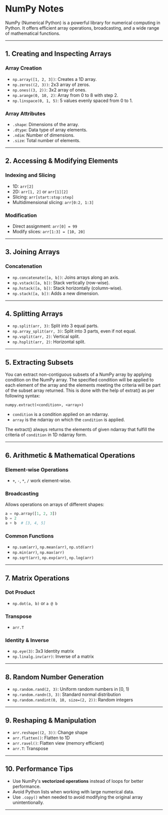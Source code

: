 
# NumPy Notes

NumPy (Numerical Python) is a powerful library for numerical computing in Python. It offers efficient array operations, broadcasting, and a wide range of mathematical functions.

---

## 1. Creating and Inspecting Arrays

### Array Creation
- `np.array([1, 2, 3])`: Creates a 1D array.
- `np.zeros((2, 3))`: 2x3 array of zeros.
- `np.ones((3, 2))`: 3x2 array of ones.
- `np.arange(0, 10, 2)`: Array from 0 to 8 with step 2.
- `np.linspace(0, 1, 5)`: 5 values evenly spaced from 0 to 1.

### Array Attributes
- `.shape`: Dimensions of the array.
- `.dtype`: Data type of array elements.
- `.ndim`: Number of dimensions.
- `.size`: Total number of elements.

---

## 2. Accessing & Modifying Elements

### Indexing and Slicing
- 1D: `arr[2]`
- 2D: `arr[1, 2]` or `arr[1][2]`
- Slicing: `arr[start:stop:step]`
- Multidimensional slicing: `arr[0:2, 1:3]`

### Modification
- Direct assignment: `arr[0] = 99`
- Modify slices: `arr[1:3] = [10, 20]`

---

## 3. Joining Arrays

### Concatenation
- `np.concatenate([a, b])`: Joins arrays along an axis.
- `np.vstack([a, b])`: Stack vertically (row-wise).
- `np.hstack([a, b])`: Stack horizontally (column-wise).
- `np.stack([a, b])`: Adds a new dimension.

---

## 4. Splitting Arrays

- `np.split(arr, 3)`: Split into 3 equal parts.
- `np.array_split(arr, 3)`: Split into 3 parts, even if not equal.
- `np.vsplit(arr, 2)`: Vertical split.
- `np.hsplit(arr, 2)`: Horizontal split.

---

## 5. Extracting Subsets
You can extract non-contiguous subsets of a NumPy array by applying condition on the NumPy array. The specified condition will be applied to each element of the array and the elements meeting the criteria will be part of the subset array returned. This is done with the help of extrat() as per following syntax:

`numpy.extract(<condition>, <array>)`

- `condition` is a condition applied on an ndarray.
- `array` is the ndarray on which the `condition` is applied.

The extract() always returns the elements of given ndarray that fulfill the criteria of `condition` in 1D ndarray form.

---

## 6. Arithmetic & Mathematical Operations

### Element-wise Operations
- `+`, `-`, `*`, `/` work element-wise.

### Broadcasting
Allows operations on arrays of different shapes:
```python
a = np.array([1, 2, 3])
b = 2
a + b  # [3, 4, 5]
```

### Common Functions
- `np.sum(arr)`, `np.mean(arr)`, `np.std(arr)`
- `np.min(arr)`, `np.max(arr)`
- `np.sqrt(arr)`, `np.exp(arr)`, `np.log(arr)`

---

## 7. Matrix Operations

### Dot Product
- `np.dot(a, b)` or `a @ b`

### Transpose
- `arr.T`

### Identity & Inverse
- `np.eye(3)`: 3x3 Identity matrix
- `np.linalg.inv(arr)`: Inverse of a matrix

---

## 8. Random Number Generation

- `np.random.rand(2, 3)`: Uniform random numbers in [0, 1)
- `np.random.randn(3, 3)`: Standard normal distribution
- `np.random.randint(0, 10, size=(2, 2))`: Random integers

---

## 9. Reshaping & Manipulation

- `arr.reshape((2, 3))`: Change shape
- `arr.flatten()`: Flatten to 1D
- `arr.ravel()`: Flatten view (memory efficient)
- `arr.T`: Transpose

---

## 10. Performance Tips

- Use NumPy's **vectorized operations** instead of loops for better performance.
- Avoid Python lists when working with large numerical data.
- Use `.copy()` when needed to avoid modifying the original array unintentionally.

---
